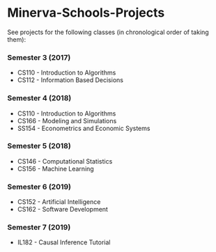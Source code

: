 # Minerva-Schools-Projects

See projects for the following classes (in chronological order of taking them): 

### Semester 3 (2017)
- CS110 - Introduction to Algorithms
- CS112 - Information Based Decisions

### Semester 4 (2018)
- CS110 - Introduction to Algorithms
- CS166 - Modeling and Simulations
- SS154 - Econometrics and Economic Systems

### Semester 5 (2018)
- CS146 - Computational Statistics
- CS156 - Machine Learning

### Semester 6 (2019)
- CS152 - Artificial Intelligence
- CS162 - Software Development

### Semester 7 (2019)
- IL182 - Causal Inference Tutorial
